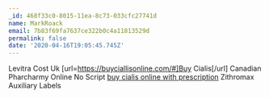 ```yaml
---
_id: 468f33c0-8015-11ea-8c73-033cfc27741d
name: MarkRoack
email: 7b83f69fa7637ce322b0c4a11813529d
permalink: false
date: '2020-04-16T19:05:45.745Z'
---
```

Levitra Cost Uk  [url=https://buyciallisonline.com/#]Buy Cialis[/url] Canadian Pharcharmy Online No Script  <a href=https://buyciallisonline.com/#>buy cialis online with prescription</a> Zithromax Auxiliary Labels
